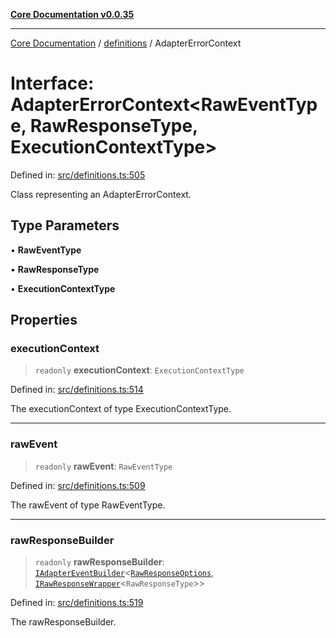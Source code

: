 [**Core Documentation v0.0.35**](../../README.md)

***

[Core Documentation](../../modules.md) / [definitions](../README.md) / AdapterErrorContext

# Interface: AdapterErrorContext\<RawEventType, RawResponseType, ExecutionContextType\>

Defined in: [src/definitions.ts:505](https://github.com/stonemjs/core/blob/c9d95b58ccfb8efcaba0bed7bbf19084836cc28d/src/definitions.ts#L505)

Class representing an AdapterErrorContext.

## Type Parameters

• **RawEventType**

• **RawResponseType**

• **ExecutionContextType**

## Properties

### executionContext

> `readonly` **executionContext**: `ExecutionContextType`

Defined in: [src/definitions.ts:514](https://github.com/stonemjs/core/blob/c9d95b58ccfb8efcaba0bed7bbf19084836cc28d/src/definitions.ts#L514)

The executionContext of type ExecutionContextType.

***

### rawEvent

> `readonly` **rawEvent**: `RawEventType`

Defined in: [src/definitions.ts:509](https://github.com/stonemjs/core/blob/c9d95b58ccfb8efcaba0bed7bbf19084836cc28d/src/definitions.ts#L509)

The rawEvent of type RawEventType.

***

### rawResponseBuilder

> `readonly` **rawResponseBuilder**: [`IAdapterEventBuilder`](IAdapterEventBuilder.md)\<[`RawResponseOptions`](RawResponseOptions.md), [`IRawResponseWrapper`](IRawResponseWrapper.md)\<`RawResponseType`\>\>

Defined in: [src/definitions.ts:519](https://github.com/stonemjs/core/blob/c9d95b58ccfb8efcaba0bed7bbf19084836cc28d/src/definitions.ts#L519)

The rawResponseBuilder.
